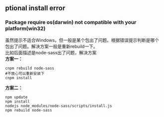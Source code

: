 ## ptional install error
### Package require os(darwin) not compatible with your platform(win32)
虽然提示不适合Windows，但一般是某个包出了问题。根据错误提示判断是哪个包出了问题。解决方案一般是重新rebuild一下。  
比如后面描述是node-sass出了问题，解决方案  
**方案一：**  
```
cnpm rebuild node-sass
#不放心可以重新安装下
cnpm install
```
**方案二：**  
```
npm update
npm install
nodejs node_modules/node-sass/scripts/install.js
npm rebuild node-sass
```




